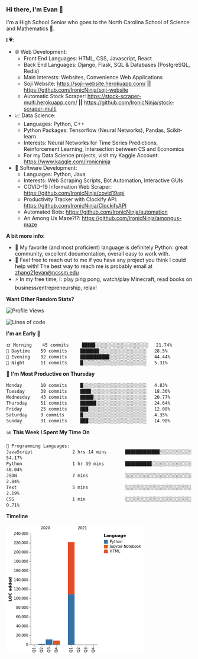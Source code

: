 ### Hi there, I'm Evan 👋

I'm a High School Senior who goes to the North Carolina School of Science and Mathematics 🏫.

**I 💗**:
  - 🌐 Web Development: 
    - Front End Languages: HTML, CSS, Javascript, React
    - Back End Languages: Django, Flask, SQL & Databases (PostgreSQL, Redis)
    - Main Interests: Websites, Convenience Web Applications
    - Soji Website: https://soji-website.herokuapp.com/ **||** https://github.com/IronicNinja/soji-website
    - Automatic Stock Scraper: https://stock-scraper-multi.herokuapp.com/ **||** https://github.com/IronicNinja/stock-scraper-multi
  - 📈 Data Science: 
    - Languages: Python, C++
    - Python Packages: Tensorflow (Neural Networks), Pandas, Scikit-learn
    - Interests: Neural Networks for Time Series Predictions, Reinforcement Learning, Intersection between CS and Economics
    - For my Data Science projects, visit my Kaggle Account: https://www.kaggle.com/ironicninja
  - 🤖 Software Development: 
    - Languages: Python, Java
    - Interests: Web Scraping Scripts, Bot Automation, Interactive GUIs
    - COVID-19 Information Web Scraper: https://github.com/IronicNinja/covid19api
    - Productivity Tracker with Clockify API: https://github.com/IronicNinja/ClockifyAPI
    - Automated Bots: https://github.com/IronicNinja/automation
    - An Among Us Maze?!?: https://github.com/IronicNinja/amongus-maze
  
**A bit more info:**
- 🐍 My favorite (and most proficient) language is definitely Python: great community, excellent documentation, overall easy to work with.
- 👯 Feel free to reach out to me if you have any project you think I could help with! The best way to reach me is probably email at zhang21evan@ncssm.edu
- ⚡ In my free time, I: play ping pong, watch/play Minecraft, read books on business/entrepreneurship, relax!

**Want Other Random Stats?**
<!--START_SECTION:waka-->
![Profile Views](http://img.shields.io/badge/Profile%20Views-0-blue)

![Lines of code](https://img.shields.io/badge/From%20Hello%20World%20I%27ve%20Written-242913%20lines%20of%20code-blue)

**I'm an Early 🐤** 

```text
🌞 Morning    45 commits     █████░░░░░░░░░░░░░░░░░░░░   21.74% 
🌆 Daytime    59 commits     ███████░░░░░░░░░░░░░░░░░░   28.5% 
🌃 Evening    92 commits     ███████████░░░░░░░░░░░░░░   44.44% 
🌙 Night      11 commits     █░░░░░░░░░░░░░░░░░░░░░░░░   5.31%

```
📅 **I'm Most Productive on Thursday** 

```text
Monday       10 commits     █░░░░░░░░░░░░░░░░░░░░░░░░   4.83% 
Tuesday      38 commits     ████░░░░░░░░░░░░░░░░░░░░░   18.36% 
Wednesday    43 commits     █████░░░░░░░░░░░░░░░░░░░░   20.77% 
Thursday     51 commits     ██████░░░░░░░░░░░░░░░░░░░   24.64% 
Friday       25 commits     ███░░░░░░░░░░░░░░░░░░░░░░   12.08% 
Saturday     9 commits      █░░░░░░░░░░░░░░░░░░░░░░░░   4.35% 
Sunday       31 commits     ███░░░░░░░░░░░░░░░░░░░░░░   14.98%

```


📊 **This Week I Spent My Time On** 

```text
💬 Programming Languages: 
JavaScript               2 hrs 14 mins       █████████████░░░░░░░░░░░░   54.17% 
Python                   1 hr 39 mins        ██████████░░░░░░░░░░░░░░░   40.04% 
JSON                     7 mins              ░░░░░░░░░░░░░░░░░░░░░░░░░   2.84% 
Text                     5 mins              ░░░░░░░░░░░░░░░░░░░░░░░░░   2.19% 
CSS                      1 min               ░░░░░░░░░░░░░░░░░░░░░░░░░   0.71%

```

**Timeline**

![Chart not found](https://raw.githubusercontent.com/IronicNinja/IronicNinja/main/charts/bar_graph.png) 


<!--END_SECTION:waka-->
